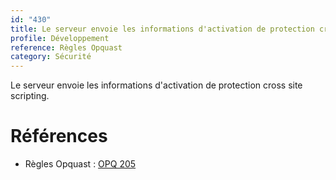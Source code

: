 ```yaml
---
id: "430"
title: Le serveur envoie les informations d'activation de protection cross site scripting.
profile: Développement
reference: Règles Opquast
category: Sécurité
---
```


Le serveur envoie les informations d'activation de protection cross site scripting.

# Références

*   Règles Opquast : [OPQ 205](https://checklists.opquast.com/fr/assurance-qualite-web/le-serveur-envoie-les-informations-dactivation-de-protection-cross-site-scripting)
